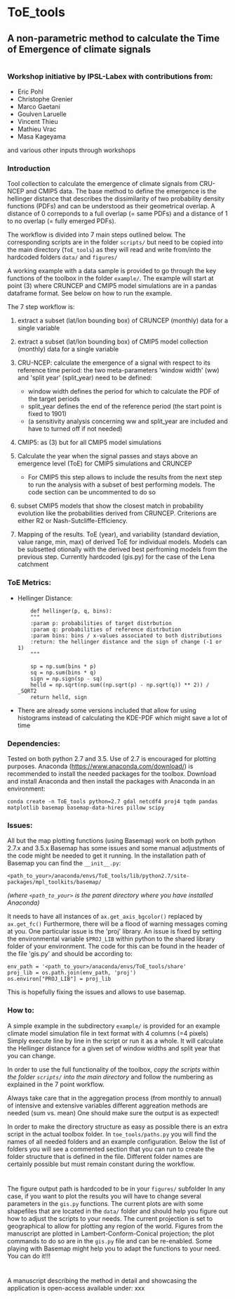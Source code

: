 # ToE_tools
## A non-parametric method to calculate the Time of Emergence of climate signals
#
### Workshop initiative by IPSL-Labex with contributions from:
 - Eric Pohl
 - Christophe Grenier
 - Marco Gaetani
 - Goulven Laruelle
 - Vincent Thieu
 - Mathieu Vrac
 - Masa Kageyama

and various other inputs through workshops

### Introduction
Tool collection to calculate the emergence of climate signals from CRU-NCEP and CMIP5 data. The base method to define
the emergence is the hellinger distance that describes the dissimilarity of two probability density functions (PDFs)
and can be understood as their geometrical overlap. A distance of 0 correponds to a full overlap (= same PDFs) and a
distance of 1 to no overlap (= fully emerged PDFs).

The workflow is divided into 7 main steps outlined below. The corresponding scripts are in the folder `scripts/` but need
to be copied into the main directory (`ToE_tools`) as they will read and write from/into the hardcoded folders `data/`
and `figures/`

A working example with a data sample is provided to go through the key functions of the toolbox in the folder `example/`.
The example will start at point (3) where CRUNCEP and CMIP5 model simulations are in a pandas dataframe format. See
below on how to run the example.



The 7 step workflow is:

1) extract a subset (lat/lon bounding box) of CRUNCEP (monthly) data for a single variable
2) extract a subset (lat/lon bounding box) of CMIP5 model collection (monthly) data for a single variable
3) CRU-NCEP: calculate the emergence of a signal with respect to its reference time period:
    the two meta-parameters 'window width' (ww) and 'split year' (split_year) need to be defined:
    - window width defines the period for which to calculate the PDF of the target periods
    - split_year defines the end of the reference period (the start point is fixed to 1901)
    - (a sensitivity analysis concerning ww and split_year are included and have to turned off if not needed)
4) CMIP5: as (3) but for all CMIP5 model simulations
5) Calculate the year when the signal passes and stays above an emergence level (ToE) for CMIP5 simulations and CRUNCEP
    - For CMIP5 this step allows to include the results from the next step to run the analysis with a subset of best performing models. The code section can be uncommented to do so

6) subset CMIP5 models that show the closest match in probability evolution like the probabilities derived from
    CRUNCEP. Criterions are either R2 or Nash-Sutcliffe-Efficiency.
7) Mapping of the results. ToE (year), and variability (standard deviation, value range, min, max) of derived ToE for
    individual models. Models can be subsetted otionally with the derived best perfroming models from the previous step.
    Currently hardcoded (gis.py) for the case of the Lena catchment

### ToE Metrics:
- Hellinger Distance:
    ```
        def hellinger(p, q, bins):
        """
        :param p: probabilities of target distrbution
        :param q: probabilities of reference distrbution
        :param bins: bins / x-values associated to both distributions
        :return: the hellinger distance and the sign of change (-1 or 1)
        """

        sp = np.sum(bins * p)
        sq = np.sum(bins * q)
        sign = np.sign(sp - sq)
        helld = np.sqrt(np.sum((np.sqrt(p) - np.sqrt(q)) ** 2)) / _SQRT2
        return helld, sign
    ```

- There are already some versions included that allow for using histograms instead of calculating the KDE-PDF which might save a lot of time

### Dependencies:
Tested on both python 2.7 and 3.5. Use of 2.7 is encouraged for plotting purposes.
Anaconda (https://www.anaconda.com/download/) is recommended to install the needed packages for the toolbox.
Download and install Anaconda and then install the packages with Anaconda in an environment:

```conda create -n ToE_tools python=2.7 gdal netcdf4 proj4 tqdm pandas matplotlib basemap basemap-data-hires pillow scipy```

### Issues:
All but the map plotting functions (using Basemap) work on both python 2.7.x and 3.5.x
Basemap has some issues and some manual adjustments of the code might be needed to get it running.
In the installation path of Basemap you can find the `__init__.py`:

`<path_to_your>/anaconda/envs/ToE_tools/lib/python2.7/site-packages/mpl_toolkits/basemap/`

*(where `<path_to_your>` is the parent directory where you have installed Anaconda)*

It needs to have all instances of `ax.get_axis_bgcolor()` replaced by `ax.get_fc()`
Furthermore, there will be a flood of warning messages coming at you.
One particular issue is the 'proj' library. An issue is fixed by setting the environmental variable `$PROJ_LIB`
within python to the shared library folder of your environment. The code for this can be found in the header of the
file 'gis.py' and should be according to:
```
env_path = '<path_to_your>/anaconda/envs/ToE_tools/share'
proj_lib = os.path.join(env_path, 'proj')
os.environ["PROJ_LIB"] = proj_lib
```
This is hopefully fixing the issues and allows to use basemap.

### How to:
A simple example in the subdirectory `example/` is provided for an example climate model simulation file in text format with 4 columns (=4 pixels)
Simply execute line by line in the script or run it as a whole. It will calculate the Hellinger distance for a given set of window widths and split year that you can change.

In order to use the full functionality of the toolbox, *copy the scripts within the folder `scripts/` into the main directory* and follow the numbering as explained in the 7 point workflow.

Always take care that in the aggregation process (from monthly to annual) of intensive and extensive variables different aggreation methods are needed (sum vs. mean)
One should make sure the output is as expected!

In order to make the directory structure as easy as possible there is an extra script in the actual toolbox folder.
In `toe_tools/paths.py` you will find the names of all needed folders and an example configuration.
Below the list of folders you will see a commented section that you can run to create the folder structure that is defined in the file.
Different folder names are certainly possible but must remain constant during the workflow.

#
The figure output path is hardcoded to be in your `figures/` subfolder
In any case, if you want to plot the results you will have to change several parameters in the `gis.py` functions.
The current plots are with some shapefiles that are located in the `data/` folder and should help you figure out how to adjust the scripts to your needs.
The current projection is set to geographical to allow for plotting any region of the world. 
Figures from the manuscript are plotted in Lambert-Conform-Conical projection; the plot commands to do so are in the `gis.py` file and can be re-enabled.
Some playing with Basemap might help you to adapt the functions to your need. You can do it!!!

# 
A manuscript describing the method in detail and showcasing the application is open-access available under:
xxx
